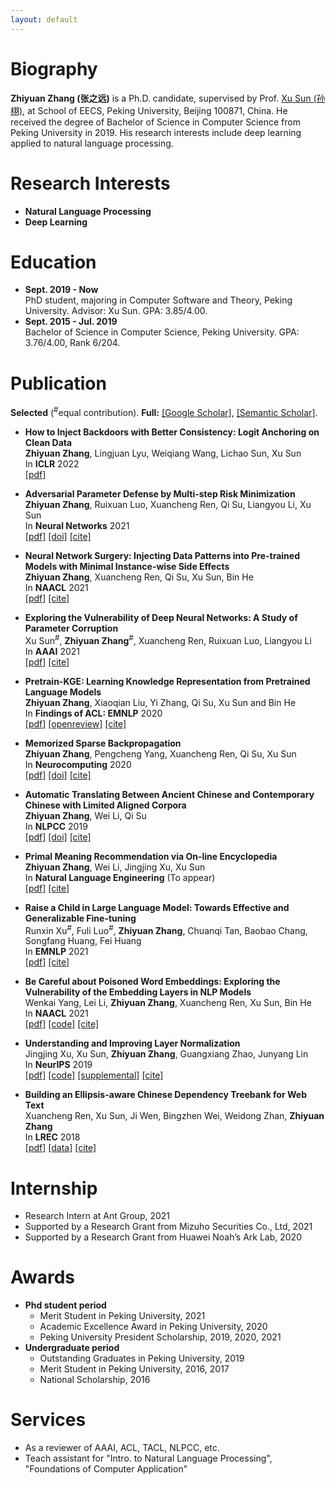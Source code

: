 ```yaml
---
layout: default
---
```


# Biography
**Zhiyuan Zhang (张之远)** is a Ph.D. candidate, supervised by Prof. [Xu Sun (孙栩)](https://xusun.org), at School of EECS, Peking University, Beijing 100871, China. He received the degree of Bachelor of Science in Computer Science from Peking University in 2019. His research interests include deep learning applied to natural language processing.

# Research Interests
- **Natural Language Processing**
- **Deep Learning**

# Education
- **Sept. 2019 - Now**  
  PhD student, majoring in Computer Software and Theory, Peking University. Advisor: Xu Sun. GPA: 3.85/4.00.
- **Sept. 2015 - Jul. 2019**  
  Bachelor of Science in Computer Science, Peking University. GPA: 3.76/4.00, Rank 6/204.
 
# Publication
**Selected** (<sup>\#</sup>equal contribution). **Full:** [[Google Scholar]](https://scholar.google.com/citations?hl=zh-CN&user=gSEzCUkAAAAJ), [[Semantic Scholar]](https://www.semanticscholar.org/author/Zhiyuan-Zhang/50317060).          

- **How to Inject Backdoors with Better Consistency: Logit Anchoring on Clean Data**  
  **Zhiyuan Zhang**, Lingjuan Lyu, Weiqiang Wang, Lichao Sun, Xu Sun    
  In **ICLR** 2022   
  [[pdf]](https://openreview.net/pdf?id=Bn09TnDngN)    

- **Adversarial Parameter Defense by Multi-step Risk Minimization**     
  **Zhiyuan Zhang**, Ruixuan Luo, Xuancheng Ren, Qi Su, Liangyou Li, Xu Sun   
  In **Neural Networks** 2021    
  [[pdf]](https://arxiv.org/pdf/2109.02889.pdf) [[doi]](https://doi.org/10.1016/j.neunet.2021.08.022) [[cite]](https://dblp.uni-trier.de/rec/journals/nn/ZhangLRSLS21.html?view=bibtex)    
  
- **Neural Network Surgery: Injecting Data Patterns into Pre-trained Models with Minimal Instance-wise Side Effects**    
  **Zhiyuan Zhang**, Xuancheng Ren, Qi Su, Xu Sun, Bin He  
  In **NAACL** 2021    
  [[pdf]](https://www.aclweb.org/anthology/2021.naacl-main.430.pdf)  [[cite]](https://dblp.uni-trier.de/rec/conf/naacl/ZhangRSSH21.html?view=bibtex)     

- **Exploring the Vulnerability of Deep Neural Networks: A Study of Parameter Corruption**    
  Xu Sun<sup>\#</sup>, **Zhiyuan Zhang**<sup>\#</sup>, Xuancheng Ren, Ruixuan Luo, Liangyou Li    
  In **AAAI** 2021      
  [[pdf]](https://arxiv.org/pdf/2006.05620.pdf) [[cite]](https://dblp.uni-trier.de/rec/conf/aaai/0001ZRLL21.html?view=bibtex)     

- **Pretrain-KGE: Learning Knowledge Representation from Pretrained Language Models**    
  **Zhiyuan Zhang**, Xiaoqian Liu, Yi Zhang, Qi Su, Xu Sun and Bin He    
  In **Findings of ACL: EMNLP** 2020     
  [[pdf]](https://www.aclweb.org/anthology/2020.findings-emnlp.25.pdf) [[openreview]](https://openreview.net/forum?id=HJlv-Fz-pS) [[cite]](https://dblp.uni-trier.de/rec/conf/emnlp/ZhangLZ00H20.html?view=bibtex)    
  
- **Memorized Sparse Backpropagation**    
  **Zhiyuan Zhang**, Pengcheng Yang, Xuancheng Ren, Qi Su, Xu Sun    
  In **Neurocomputing** 2020      
  [[pdf]](https://arxiv.org/pdf/1905.10194.pdf) [[doi]](https://doi.org/10.1016/j.neucom.2020.08.055) [[cite]](https://dblp.uni-trier.de/rec/journals/ijon/ZhangYRSS20.html?view=bibtex)
  
- **Automatic Translating Between Ancient Chinese and Contemporary Chinese with Limited Aligned Corpora**    
  **Zhiyuan Zhang**, Wei Li, Qi Su   
  In **NLPCC** 2019   
  [[pdf]](https://arxiv.org/pdf/1803.01557.pdf) [[doi]](https://doi.org/10.1007/978-3-030-32236-6_13) [[cite]](https://dblp.uni-trier.de/rec/conf/nlpcc/Zhang0S19.html?view=bibtex)  
  
- **Primal Meaning Recommendation via On-line Encyclopedia**   
  **Zhiyuan Zhang**, Wei Li, Jingjing Xu, Xu Sun   
  In **Natural Language Engineering** (To appear)    
  [[pdf]](https://arxiv.org/pdf/1808.04660.pdf) [[cite]](https://dblp.uni-trier.de/rec/journals/corr/abs-1808-04660.html?view=bibtex)   

- **Raise a Child in Large Language Model: Towards Effective and Generalizable Fine-tuning**    
  Runxin Xu<sup>\#</sup>, Fuli Luo<sup>\#</sup>, **Zhiyuan Zhang**, Chuanqi Tan, Baobao Chang, Songfang Huang, Fei Huang          
  In **EMNLP** 2021   
  [[pdf]](https://aclanthology.org/2021.emnlp-main.749.pdf) [[cite]](https://dblp.uni-trier.de/rec/conf/emnlp/XuLZTCHH21.html?view=bibtex)  
  
- **Be Careful about Poisoned Word Embeddings: Exploring the Vulnerability of the Embedding Layers in NLP Models**    
  Wenkai Yang, Lei Li, **Zhiyuan Zhang**, Xuancheng Ren, Xu Sun, Bin He  
  In **NAACL** 2021    
  [[pdf]](https://www.aclweb.org/anthology/2021.naacl-main.165.pdf)  [[code]](https://github.com/lancopku/Embedding-Poisoning) [[cite]](https://dblp.uni-trier.de/rec/conf/naacl/YangLZRSH21.html?view=bibtex)  

- **Understanding and Improving Layer Normalization**    
  Jingjing Xu, Xu Sun, **Zhiyuan Zhang**, Guangxiang Zhao, Junyang Lin    
  In **NeurIPS** 2019    
  [[pdf]](https://papers.nips.cc/paper/8689-understanding-and-improving-layer-normalization.pdf) [[code]](https://github.com/lancopku/AdaNorm) [[supplemental]](https://papers.nips.cc/paper/8689-understanding-and-improving-layer-normalization-supplemental.zip) [[cite]](https://papers.nips.cc/paper/8689-understanding-and-improving-layer-normalization/bibtex)  
  
- **Building an Ellipsis-aware Chinese Dependency Treebank for Web Text**    
  Xuancheng Ren, Xu Sun, Ji Wen, Bingzhen Wei, Weidong Zhan, **Zhiyuan Zhang**    
  In **LREC** 2018    
  [[pdf]](http://www.lrec-conf.org/proceedings/lrec2018/pdf/297.pdf) [[data]](https://github.com/lancopku/Chinese-Dependency-Treebank-with-Ellipsis) [[cite]](https://dblp.uni-trier.de/rec/conf/lrec/RenSWWZZ18.html?view=bibtex)

# Internship
- Research Intern at Ant Group, 2021
- Supported by a Research Grant from Mizuho Securities Co., Ltd, 2021
- Supported by a Research Grant from Huawei Noah’s Ark Lab, 2020

# Awards
- **Phd student period**
  - Merit Student in Peking University, 2021
  - Academic Excellence Award in Peking University, 2020
  - Peking University President Scholarship, 2019, 2020, 2021
- **Undergraduate period**
  - Outstanding Graduates in Peking University, 2019
  - Merit Student in Peking University, 2016, 2017
  - National Scholarship, 2016

# Services
- As a reviewer of AAAI, ACL, TACL, NLPCC, etc.
- Teach assistant for "Intro. to Natural Language Processing", "Foundations of Computer Application"
